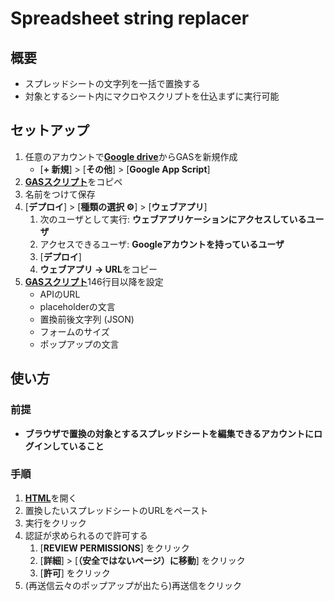 # Spreadsheet string replacer
## 概要
- スプレッドシートの文字列を一括で置換する
- 対象とするシート内にマクロやスクリプトを仕込まずに実行可能

## セットアップ
1. 任意のアカウントで[**Google drive**](https://drive.google.com)からGASを新規作成
    - [**+ 新規**] > [**その他**] > [**Google App Script**]
1. [**GASスクリプト**](./gas/script.gs)をコピペ
1. 名前をつけて保存
1. [**デプロイ**] > [**種類の選択 ⚙**] > [**ウェブアプリ**]
    1. 次のユーザとして実行: **ウェブアプリケーションにアクセスしているユーザ**
    1. アクセスできるユーザ: **Googleアカウントを持っているユーザ**
    1. [**デプロイ**]
    1. **ウェブアプリ → URL**をコピー
1. [**GASスクリプト**](./merged.html#L146)146行目以降を設定
    - APIのURL
    - placeholderの文言
    - 置換前後文字列 (JSON)
    - フォームのサイズ
    - ポップアップの文言

## 使い方
### 前提
- **ブラウザで置換の対象とするスプレッドシートを編集できるアカウントにログインしていること**

### 手順
1. [**HTML**](./merged.html)を開く
2. 置換したいスプレッドシートのURLをペースト
4. 実行をクリック
5. 認証が求められるので許可する
    1. [**REVIEW PERMISSIONS**] をクリック
    1. [**詳細**] > [**（安全ではないページ）に移動**] をクリック
    1. [**許可**] をクリック
6. (再送信云々のポップアップが出たら)再送信をクリック